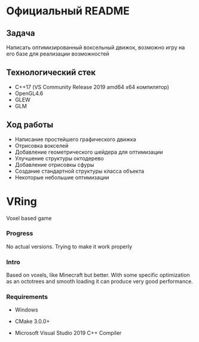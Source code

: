 # Официальный README
## Задача
Написать оптимизированный воксельный движок, возможно игру на его базе для реализации возможностей
## Технологический стек
+ С++17 (VS Community Release 2019 amd64 x64 компилятор)
+ OpenGL4.6
+ GLEW
+ GLM
## Ход работы
* Написание простейшего графического движка
* Отрисовка вокселей
* Добавление геометрического шейдера для оптимизации
* Улучшение структуры октодерево 
* Добавление отрисовкы сфуры
* Создание стандартной структуры класса объекта
* Некоторые небольшие оптимизации



# VRing
Voxel based game

### Progress
No actual versions. Trying to make it work properly

### Intro
Based on voxels, like Minecraft but better. With some specific optimization as an octotrees and smooth loading it can produce very good performance.

### Requirements
* Windows

* CMake 3.0.0+

* Microsoft Visual Studio 2019 C++ Compiler
